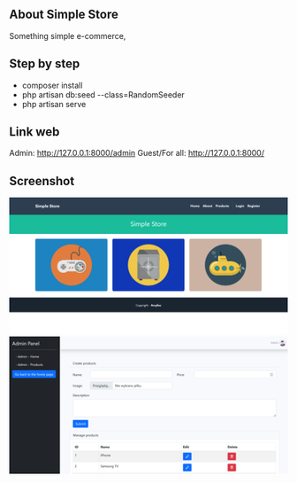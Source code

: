 ## About Simple Store
Something simple e-commerce,

## Step by step
- composer install
- php artisan db:seed --class=RandomSeeder 
- php artisan serve

## Link web
Admin: http://127.0.0.1:8000/admin
Guest/For all: http://127.0.0.1:8000/

## Screenshot
<p align="center">
<img src="https://github.com/olek1305/SimpleStore/blob/master/public/img/Menu.png" alt="Home">
<img src="https://github.com/olek1305/SimpleStore/blob/master/public/img/AdminPanel.png" alt="AdminPanel">

</p>
